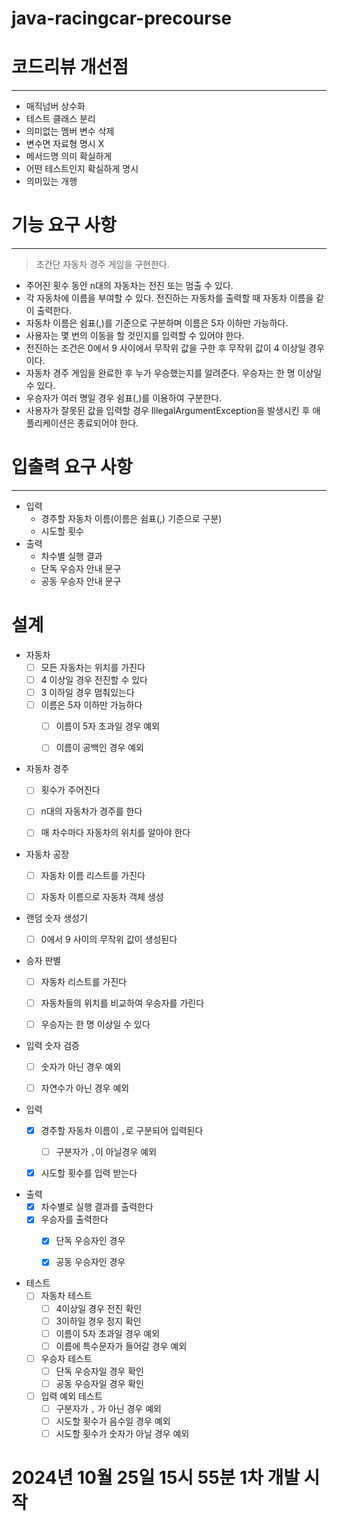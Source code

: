 # java-racingcar-precourse

# 코드리뷰 개선점

---
- 매직넘버 상수화
- 테스트 클래스 분리
- 의미없는 멤버 변수 삭제
- 변수면 자료형 명시 X
- 메서드명 의미 확실하게
- 어떤 테스트인지 확실하게 명시
- 의미있는 개행

# 기능 요구 사항

--- 
> 초간단 자동차 경주 게임을 구현한다.

- 주어진 횟수 동안 n대의 자동차는 전진 또는 멈출 수 있다.
- 각 자동차에 이름을 부여할 수 있다. 전진하는 자동차를 출력할 때 자동차 이름을 같이 출력한다.
- 자동차 이름은 쉼표(,)를 기준으로 구분하며 이름은 5자 이하만 가능하다.
- 사용자는 몇 번의 이동을 할 것인지를 입력할 수 있어야 한다.
- 전진하는 조건은 0에서 9 사이에서 무작위 값을 구한 후 무작위 값이 4 이상일 경우이다.
- 자동차 경주 게임을 완료한 후 누가 우승했는지를 알려준다. 우승자는 한 명 이상일 수 있다.
- 우승자가 여러 명일 경우 쉼표(,)를 이용하여 구분한다.
- 사용자가 잘못된 값을 입력할 경우 IllegalArgumentException을 발생시킨 후 애플리케이션은 종료되어야 한다.


# 입출력 요구 사항 

---

- 입력
  - 경주할 자동차 이름(이름은 쉼표(,) 기준으로 구분)
  - 시도할 횟수
- 출력
  - 차수별 실행 결과
  - 단독 우승자 안내 문구
  - 공동 우승자 안내 문구 

# 설계 

- 자동차
  - [ ] 모든 자동차는 위치를 가진다
  - [ ] 4 이상일 경우 전진할 수 있다
  - [ ] 3 이하일 경우 멈춰있는다
  - [ ] 이름은 5자 이하만 가능하다
    - [ ] 이름이 5자 초과일 경우 예외
    - [ ] 이름이 공백인 경우 예외


- 자동차 경주
  - [ ] 횟수가 주어진다
  - [ ] n대의 자동차가 경주를 한다
  - [ ] 매 차수마다 자동차의 위치를 알아야 한다


- 자동차 공장
  - [ ] 자동차 이름 리스트를 가진다
  - [ ] 자동차 이름으로 자동차 객체 생성


- 랜덤 숫자 생성기
  - [ ] 0에서 9 사이의 무작위 값이 생성된다


- 승자 판별
  - [ ] 자동차 리스트를 가진다
  - [ ] 자동차들의 위치를 비교하여 우승자를 가린다
  - [ ] 우승자는 한 명 이상일 수 있다


- 입력 숫자 검증
  - [ ] 숫자가 아닌 경우 예외
  - [ ] 자연수가 아닌 경우 예외


- 입력
  - [x] 경주할 자동차 이름이 `,`로 구분되어 입력된다
    - [ ] 구분자가 `,`이 아닐경우 예외
  - [x] 시도할 횟수를 입력 받는다


- 출력
  - [x] 차수별로 실행 결과를 출력한다
  - [x] 우승자를 출력한다
    - [x] 단독 우승자인 경우
    - [x] 공동 우승자인 경우


- 테스트
  - [ ] 자동차 테스트
    - [ ] 4이상일 경우 전진 확인
    - [ ] 3이하일 경우 정지 확인
    - [ ] 이름이 5자 초과일 경우 예외
    - [ ] 이름에 특수문자가 들어갈 경우 예외
  - [ ] 우승자 테스트
    - [ ] 단독 우승자일 경우 확인
    - [ ] 공동 우승자일 경우 확인
  - [ ] 입력 예외 테스트
    - [ ] 구분자가 `,` 가 아닌 경우 예외
    - [ ] 시도할 횟수가 음수일 경우 예외
    - [ ] 시도할 횟수가 숫자가 아닐 경우 예외

# 2024년 10월 25일 15시 55분 1차 개발 시작  